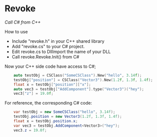 # Revoke

_Call C# from C++_

How to use

* Include "revoke.h" in your C++ shared library
* Add "revoke.cs" to your C# project.
* Edit revoke.cs to DllImport the name of your DLL
* Call revoke.Revoke.Init() from C#

Now your C++ side code have access to C#;
```c++
    auto testObj = CSClass("SomeCSClass").New("hello", 3.14f);
    testObj["position"] = CSClass("Vector3").New(1.2f, 1.3f, 1.4f);
    float x = testObj["position"]["x"];
    auto vec3 = testObj["AddComponent"].type("Vector3")("hey");
    vec3["z"] = 19.0f;

```

For reference, the corresponding C# code:
```c#
    var testObj = new SomeCSClass("hello", 3.14f);
    testObj.position = new Vector3(1.2f, 1.3f, 1.4f);
    float x = testObj.position.x;
    var vec3 = testObj.AddComponent<Vector3>("hey");
    vec3.z = 19.0f;
```

